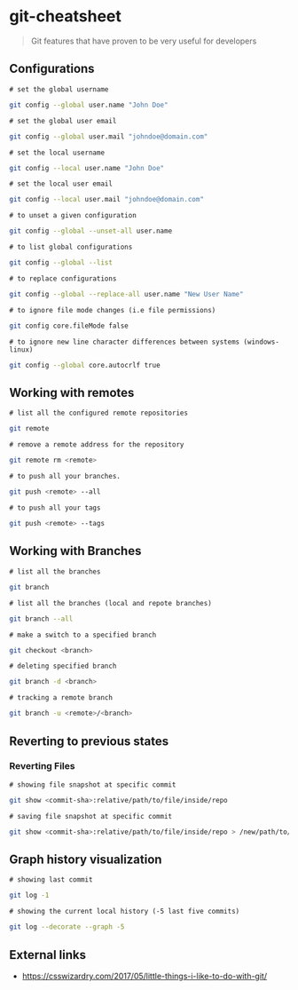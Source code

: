 # git-cheatsheet
> Git features that have proven to be very useful for developers

## Configurations

`# set the global username`

```bash
git config --global user.name "John Doe"
```

`# set the global user email`

```bash
git config --global user.mail "johndoe@domain.com"
```

`# set the local username`

```bash
git config --local user.name "John Doe"
```

`# set the local user email`

```bash
git config --local user.mail "johndoe@domain.com"
```

`# to unset a given configuration`

```bash
git config --global --unset-all user.name

```

`# to list global configurations`

```bash
git config --global --list
```

`# to replace configurations`

```bash
git config --global --replace-all user.name "New User Name"
```

`# to ignore file mode changes (i.e file permissions)`

```bash
git config core.fileMode false
```

`# to ignore new line character differences between systems (windows-linux)`

```bash
git config --global core.autocrlf true
```

## Working with remotes

`# list all the configured remote repositories`

```bash
git remote
```

`# remove a remote address for the repository`

```bash
git remote rm <remote>
```

`# to push all your branches.`

```bash
git push <remote> --all
```

`# to push all your tags`

```bash
git push <remote> --tags
```

## Working with Branches

`# list all the branches`

```bash
git branch
```

`# list all the branches (local and repote branches)`

```bash
git branch --all
```

`# make a switch to a specified branch`

```bash
git checkout <branch>
```

`# deleting specified branch`

```bash
git branch -d <branch>
```

`# tracking a remote branch`

```bash
git branch -u <remote>/<branch>
```

## Reverting to previous states

### Reverting Files

`# showing file snapshot at specific commit`

```bash
git show <commit-sha>:relative/path/to/file/inside/repo
```

`# saving file snapshot at specific commit`

```bash
git show <commit-sha>:relative/path/to/file/inside/repo > /new/path/to/file/content/at/selected/commit
```

## Graph history visualization

`# showing last commit`

```bash
git log -1 
```

`# showing the current local history (-5 last five commits)`

```bash
git log --decorate --graph -5
```

## External links

* https://csswizardry.com/2017/05/little-things-i-like-to-do-with-git/
